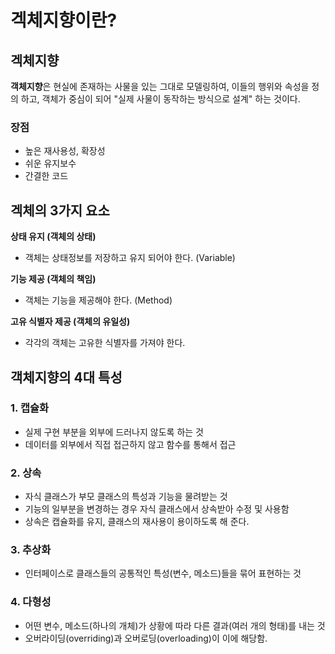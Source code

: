 # **겍체지향이란?**

## **겍체지향**

**객체지향**은 현실에 존재하는 사물을 있는 그대로 모델링하여, 이들의 행위와 속성을 정의 하고, 객체가 중심이 되어 "실제 사물이 동작하는 방식으로 설계" 하는 것이다.

### **장점**

- 높은 재사용성, 확장성
- 쉬운 유지보수
- 간결한 코드

## **겍체의 3가지 요소**

**상태 유지 (객체의 상태)**

- 객체는 상태정보를 저장하고 유지 되어야 한다. (Variable)

**기능 제공 (객체의 책임)**

- 객체는 기능을 제공해야 한다. (Method)

**고유 식별자 제공 (객체의 유일성)**

- 각각의 객체는 고유한 식별자를 가져야 한다.

## **객체지향의 4대 특성**

### 1. 캡슐화

- 실제 구현 부분을 외부에 드러나지 않도록 하는 것
- 데이터를 외부에서 직접 접근하지 않고 함수를 통해서 접근

### 2. 상속

- 자식 클래스가 부모 클래스의 특성과 기능을 물려받는 것
- 기능의 일부분을 변경하는 경우 자식 클래스에서 상속받아 수정 및 사용함
- 상속은 캡슐화를 유지, 클래스의 재사용이 용이하도록 해 준다.

### 3. 추상화

- 인터페이스로 클래스들의 공통적인 특성(변수, 메소드)들을 묶어 표현하는 것

### 4. 다형성

- 어떤 변수, 메소드(하나의 개체)가 상황에 따라 다른 결과(여러 개의 형태)를 내는 것
- 오버라이딩(overriding)과 오버로딩(overloading)이 이에 해당함.
